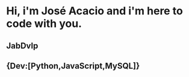 # Hi, i'm José Acacio and i'm here to code with you.
## JabDvlp 
## {Dev:[Python,JavaScript,MySQL]}
